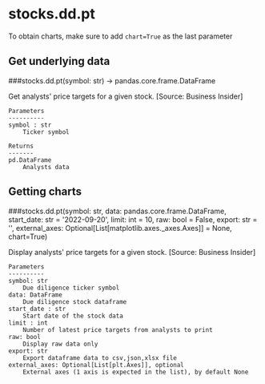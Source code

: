# stocks.dd.pt

To obtain charts, make sure to add `chart=True` as the last parameter

## Get underlying data 
###stocks.dd.pt(symbol: str) -> pandas.core.frame.DataFrame

Get analysts' price targets for a given stock. [Source: Business Insider]

    Parameters
    ----------
    symbol : str
        Ticker symbol

    Returns
    -------
    pd.DataFrame
        Analysts data

## Getting charts 
###stocks.dd.pt(symbol: str, data: pandas.core.frame.DataFrame, start_date: str = '2022-09-20', limit: int = 10, raw: bool = False, export: str = '', external_axes: Optional[List[matplotlib.axes._axes.Axes]] = None, chart=True)

Display analysts' price targets for a given stock. [Source: Business Insider]

    Parameters
    ----------
    symbol: str
        Due diligence ticker symbol
    data: DataFrame
        Due diligence stock dataframe
    start_date : str
        Start date of the stock data
    limit : int
        Number of latest price targets from analysts to print
    raw: bool
        Display raw data only
    export: str
        Export dataframe data to csv,json,xlsx file
    external_axes: Optional[List[plt.Axes]], optional
        External axes (1 axis is expected in the list), by default None
